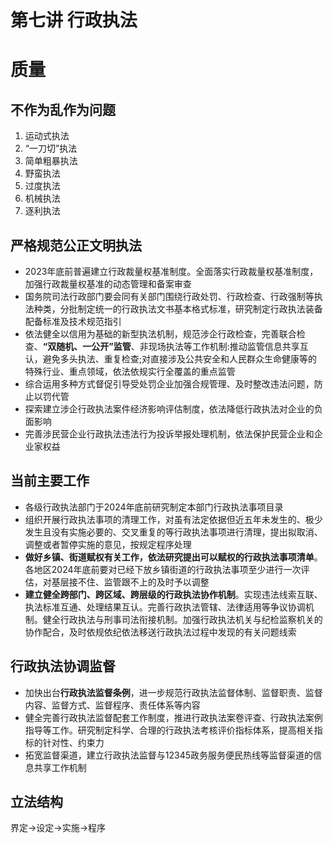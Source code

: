 # 第七讲 行政执法
# 质量
## 不作为乱作为问题
1. 运动式执法
2. “一刀切”执法
3. 简单粗暴执法
4. 野蛮执法
5. 过度执法
6. 机械执法
7. 逐利执法
## 严格规范公正文明执法
- 2023年底前普遍建立行政裁量权基准制度。全面落实行政裁量权基准制度，加强行政裁量权基准的动态管理和备案审查
- 国务院司法行政部门要会同有关部门围绕行政处罚、行政检查、行政强制等执法种类，分批制定统一的行政执法文书基本格式标准，研究制定行政执法装备配备标准及技术规范指引
- 依法健全以信用为基础的新型执法机制，规范涉企行政检查，完善联合检查、**“双随机、一公开”监管**、非现场执法等工作机制:推动监管信息共享互认，避免多头执法、重复检查;对直接涉及公共安全和人民群众生命健康等的特殊行业、重点领域，依法依规实行全覆盖的重点监管
- 综合运用多种方式督促引导受处罚企业加强合规管理、及时整改违法问题，防止以罚代管
- 探索建立涉企行政执法案件经济影响评估制度，依法降低行政执法对企业的负面影响
- 完善涉民营企业行政执法违法行为投诉举报处理机制，依法保护民营企业和企业家权益
## 当前主要工作
- 各级行政执法部门于2024年底前研究制定本部门行政执法事项目录
- 组织开展行政执法事项的清理工作，对虽有法定依据但近五年未发生的、极少发生且没有实施必要的、交叉重复的等行政执法事项进行清理，提出拟取消、调整或者暂停实施的意见，按规定程序处理
- **做好乡镇、街道赋权有关工作，依法研究提出可以赋权的行政执法事项清单**。各地区2024年底前要对已经下放乡镇街道的行政执法事项至少进行一次评估，对基层接不住、监管跟不上的及时予以调整
- **建立健全跨部门、跨区域、跨层级的行政执法协作机制**。实现违法线索互联、执法标准互通、处理结果互认。完善行政执法管辖、法律适用等争议协调机制。健全行政执法与刑事司法衔接机制。加强行政执法机关与纪检监察机关的协作配合，及时依规依纪依法移送行政执法过程中发现的有关问题线索
## 行政执法协调监督
- 加快出台**行政执法监督条例**，进一步规范行政执法监督体制、监督职责、监督内容、监督方式、监督程序、责任体系等内容
- 健全完善行政执法监督配套工作制度，推进行政执法案卷评查、行政执法案例指导等工作。研究制定科学、合理的行政执法考核评价指标体系，提高相关指标的针对性、约束力
-  拓宽监督渠道，建立行政执法监督与12345政务服务便民热线等监督渠道的信息共享工作机制
## 立法结构
界定→设定→实施→程序